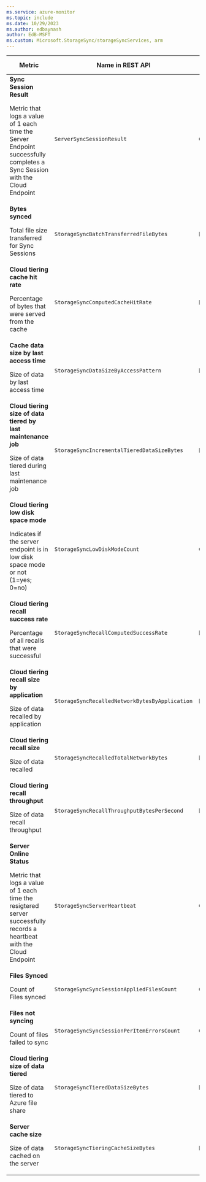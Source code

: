 ```yaml
---
ms.service: azure-monitor
ms.topic: include
ms.date: 10/29/2023
ms.author: edbaynash
author: EdB-MSFT
ms.custom: Microsoft.StorageSync/storageSyncServices, arm
---
```

<!--
NOTE:  This content is automatically generated using API calls to Azure. 
Any edits made on these files will be overwritten in the next run of the script. 
There is no benefit in editing these files directly.  
-->
  
  
|Metric|Name in REST API|Unit|Aggregation|Dimensions|Time Grains|DS Export|
|---|---|---|---|---|---|---|
|**Sync Session Result**<p><p>Metric that logs a value of 1 each time the Server Endpoint successfully completes a Sync Session with the Cloud Endpoint |`ServerSyncSessionResult` |Count |Average, Count, Total, Maximum, Minimum |`SyncGroupName`, `ServerEndpointName`, `SyncDirection`|PT1M |Yes|
|**Bytes synced**<p><p>Total file size transferred for Sync Sessions |`StorageSyncBatchTransferredFileBytes` |Bytes |Average, Total |`SyncGroupName`, `ServerEndpointName`, `SyncDirection`|PT1M |Yes|
|**Cloud tiering cache hit rate**<p><p>Percentage of bytes that were served from the cache |`StorageSyncComputedCacheHitRate` |Percent |Average |`SyncGroupName`, `ServerName`, `ServerEndpointName`|PT1M |Yes|
|**Cache data size by last access time**<p><p>Size of data by last access time |`StorageSyncDataSizeByAccessPattern` |Bytes |Average, Maximum, Minimum |`SyncGroupName`, `ServerName`, `ServerEndpointName`, `LastAccessTime`|PT1M |No|
|**Cloud tiering size of data tiered by last maintenance job**<p><p>Size of data tiered during last maintenance job |`StorageSyncIncrementalTieredDataSizeBytes` |Bytes |Total, Average, Maximum, Minimum |`SyncGroupName`, `ServerName`, `ServerEndpointName`, `TieringReason`|PT1M |Yes|
|**Cloud tiering low disk space mode**<p><p>Indicates if the server endpoint is in low disk space mode or not (1=yes; 0=no) |`StorageSyncLowDiskModeCount` |Count |Count, Minimum, Maximum, Total |`SyncGroupName`, `ServerName`, `ServerEndpointName`|PT1M |Yes|
|**Cloud tiering recall success rate**<p><p>Percentage of all recalls that were successful |`StorageSyncRecallComputedSuccessRate` |Percent |Average |`SyncGroupName`, `ServerName`, `ServerEndpointName`|PT1M |Yes|
|**Cloud tiering recall size by application**<p><p>Size of data recalled by application |`StorageSyncRecalledNetworkBytesByApplication` |Bytes |Average, Total |`SyncGroupName`, `ServerName`, `ApplicationName`|PT1M |Yes|
|**Cloud tiering recall size**<p><p>Size of data recalled |`StorageSyncRecalledTotalNetworkBytes` |Bytes |Average, Total |`SyncGroupName`, `ServerName`, `ServerEndpointName`|PT1M |Yes|
|**Cloud tiering recall throughput**<p><p>Size of data recall throughput |`StorageSyncRecallThroughputBytesPerSecond` |BytesPerSecond |Average, Total, Maximum, Minimum |`SyncGroupName`, `ServerName`, `ServerEndpointName`|PT1M |Yes|
|**Server Online Status**<p><p>Metric that logs a value of 1 each time the resigtered server successfully records a heartbeat with the Cloud Endpoint |`StorageSyncServerHeartbeat` |Count |Average, Count, Total, Maximum, Minimum |`ServerName`|PT1M |Yes|
|**Files Synced**<p><p>Count of Files synced |`StorageSyncSyncSessionAppliedFilesCount` |Count |Average, Total |`SyncGroupName`, `ServerEndpointName`, `SyncDirection`|PT1M |Yes|
|**Files not syncing**<p><p>Count of files failed to sync |`StorageSyncSyncSessionPerItemErrorsCount` |Count |Average |`SyncGroupName`, `ServerEndpointName`, `SyncDirection`|PT1M |Yes|
|**Cloud tiering size of data tiered**<p><p>Size of data tiered to Azure file share |`StorageSyncTieredDataSizeBytes` |Bytes |Average, Total, Maximum, Minimum |`SyncGroupName`, `ServerName`, `ServerEndpointName`|PT1M |Yes|
|**Server cache size**<p><p>Size of data cached on the server |`StorageSyncTieringCacheSizeBytes` |Bytes |Average, Maximum, Minimum |`SyncGroupName`, `ServerName`, `ServerEndpointName`|PT1M |Yes|